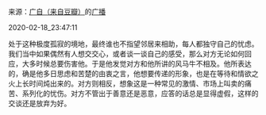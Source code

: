 来源：[广自（来自豆瓣）](https://www.douban.com/people/161376333/)的[广播](https://www.douban.com/people/161376333/status/2819796029/)


2020-02-18_23:47:11


处于这种极度孤寂的境地，最终谁也不指望邻居来相助，每人都独守自己的忧虑。我们当中如果偶然有人想交交心，或者谈一谈自己的感受，那么对方无论如何回应，大多时候总要伤害他。于是他发觉对方和他所讲的风马牛不相及。他所表达的，确是他多日思虑和苦楚的由衷之言，他想要传递的形象，也是在等待和情欲之火上长时间炖出来的。对方则相反，想象这是一种常见的激情、市场上叫卖的痛苦、系列化的忧伤。对方不管出于善意还是恶意，应答的话总是显得虚假，这样的交谈还是放弃为好。

